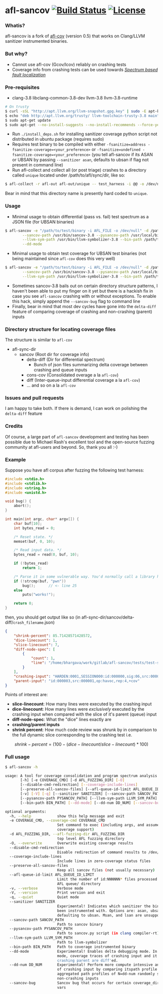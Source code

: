# afl-sancov [![Build Status](https://travis-ci.org/bshastry/afl-sancov.svg?branch=master)](https://travis-ci.org/bshastry/afl-sancov) [![License](http://img.shields.io/:license-gpl3-blue.svg?style=flat-square)](http://www.gnu.org/licenses/gpl-3.0.html)

### Whatis?

afl-sancov is a fork of [afl-cov][1] (version 0.5) that works on Clang/LLVM sanitizer instrumented binaries.

### But why?

- Cannot use afl-cov (Gcov/lcov) reliably on crashing tests
- Coverage info from crashing tests can be used towards [_Spectrum based fault localization_][2]

### Pre-requisites

- clang-3.8 libclang-common-3.8-dev llvm-3.8 llvm-3.8-runtime
```bash
# On trusty
$ curl -sSL "http://apt.llvm.org/llvm-snapshot.gpg.key" | sudo -E apt-key add -
$ echo "deb http://apt.llvm.org/trusty/ llvm-toolchain-trusty-3.8 main" | sudo tee -a /etc/apt/sources.list > /dev/null
$ sudo apt-get update
$ sudo apt-get --no-install-suggests --no-install-recommends --force-yes install clang-3.8 libclang-common-3.8-dev llvm-3.8-runtime llvm-3.8
```

- Run `./install_deps.sh` for installing sanitizer coverage python script not distributed in ubuntu package (requires sudo)
- Requires test binary to be compiled with either `-fsanitize=address -fsanitize-coverage=<your_preference>` or `-fsanitize=undefined -fsanitize-coverage=<your_preference>` (you tell afl-sancov if its ASAN or UBSAN by passing `--sanitizer asan`, defaults to ubsan if flag not present in command line)
- Run afl-collect and collect all (or post triage) crashes to a directory called `unique` located under /path/to/afl/sync/dir, like so:
```bash
$ afl-collect -r afl-out afl-out/unique -- test_harness -i @@ -o /dev/null
```
Bear in mind that this directory name is presently hard coded to `unique`.


### Usage

- Minimal usage to obtain differential (pass vs. fail) test spectrum as a JSON file (for UBSAN binaries)
```bash
$ afl-sancov -e "/path/to/test/binary -i AFL_FILE -o /dev/null" -d /path/to/afl/sync/dir \
		--sancov-path /usr/bin/sancov-3.8 --pysancov-path /usr/local/bin/pysancov \
		--llvm-sym-path /usr/bin/llvm-symbolizer-3.8 --bin-path /path/to/test/binary \
		--dd-mode
```

- Minimal usage to obtain test coverage for UBSAN test binaries (not being maintained since `afl-cov` does this very well) 
```bash
$ afl-sancov -e "/path/to/test/binary -i AFL_FILE -o /dev/null" -d /path/to/afl/sync/dir \
		--sancov-path /usr/bin/sancov-3.8 --pysancov-path /usr/local/bin/pysancov \
		--llvm-sym-path /usr/bin/llvm-symbolizer-3.8 --bin-path /path/to/test/binary
```
- Sometimes sancov-3.8 bails out on certain directory structure patterns, I haven't been able to put my finger on it yet but there is a hackish fix in case you see `afl-sancov` crashing with or without exceptions. To enable this hack, simply append the `--sancov-bug` flag to command line
- Finally, bear in mind that most dev cycles have gone into the `delta-diff` feature of comparing coverage of crashing and non-crashing (parent) inputs

### Directory structure for locating coverage files

The structure is similar to `afl-cov`

- afl-sync-dir
  - sancov (Root dir for coverage info)
    - delta-diff (Dir for differential spectrum)
      - Bunch of json files summarizing delta coverage between crashing and queue inputs
    - cons-cov (Consolidated overage a la `afl-cov`)
    - diff (Inter-queue-input differential coverage a la `afl-cov`)
    - ... and so on a la `afl-cov`

### Issues and pull requests

I am happy to take both. If there is demand, I can work on polishing the `delta-diff` feature

### Credits

Of course, a large part of `afl-sancov` development and testing has been possible due to Michael Rash's excellent tool and the open-source fuzzing community at afl-users and beyond. So, thank you all :-)

### Example

Suppose you have afl corpus after fuzzing the following test harness:

```C
#include <stdio.h>
#include <stdlib.h>
#include <string.h>
#include <unistd.h>

void bug() {
	abort();
}

int main(int argc, char* argv[]) {
	char buf[10];
	int bytes_read = 0;

	/* Reset state. */
	memset(buf, 0, 10);

	/* Read input data. */
	bytes_read = read(0, buf, 10);

	if (!bytes_read)
		return 1;

	/* Parse it in some vulnerable way. You'd normally call a library here. */
	if (!strcmp(buf, "pwn"))
		bug();		// <- line 25
	else
		puts("works!");

	return 0;
}
```

then, you should get output like so (in afl-sync-dir/sancov/delta-diff/`crash_filename`.json) 


```json
{
    "shrink-percent": 85.71428571428572, 
    "dice-linecount": 1, 
    "slice-linecount": 7, 
    "diff-node-spec": [
        {
            "count": 1, 
            "line": "/home/bhargava/work/gitlab/afl-sancov/tests/test-sancov.c:main:25:3"
        }
    ], 
    "crashing-input": "HARDEN:0001,SESSION000:id:000000,sig:06,src:000003,op:havoc,rep:2", 
    "parent-input": "id:000003,src:000001,op:havoc,rep:4,+cov"
}

```

Points of interest are:

- **slice-linecount**: How many lines were executed by the crashing input
- **dice-linecount**: How many lines were *exclusively* executed by the crashing input when compared with the slice of it's parent (queue) input
- **diff-node-spec**: What the "dice" lines exactly are
- **crashing/parent inputs**
- **shrink percent**: How much code review was shrunk by in comparison to the full dynamic slice corresponding to the crashing test i.e.
```math
shrink-percent = (100-(dice-linecount/slice-linecount)*100)
```

### Full usage

```bash
$ afl-sancov -h

usage: A tool for coverage consolidation and program spectrum analysis
       [-h] [-e COVERAGE_CMD] [-d AFL_FUZZING_DIR] [-O]
       [--disable-cmd-redirection] [--coverage-include-lines]
       [--preserve-all-sancov-files] [--afl-queue-id-limit AFL_QUEUE_ID_LIMIT]
       [-v] [-V] [-q] [--sanitizer SANITIZER] [--sancov-path SANCOV_PATH]
       [--pysancov-path PYSANCOV_PATH] [--llvm-sym-path LLVM_SYM_PATH]
       [--bin-path BIN_PATH] [--dd-mode] [--dd-num DD_NUM] [--sancov-bug]

optional arguments:
  -h, --help            show this help message and exit
  -e COVERAGE_CMD, --coverage-cmd COVERAGE_CMD
                        Set command to exec (including args, and assumes code
                        coverage support)
  -d AFL_FUZZING_DIR, --afl-fuzzing-dir AFL_FUZZING_DIR
                        top level AFL fuzzing directory
  -O, --overwrite       Overwrite existing coverage results
  --disable-cmd-redirection
                        Disable redirection of command results to /dev/null
  --coverage-include-lines
                        Include lines in zero-coverage status files
  --preserve-all-sancov-files
                        Keep all sancov files (not usually necessary)
  --afl-queue-id-limit AFL_QUEUE_ID_LIMIT
                        Limit the number of id:NNNNNN* files processed in the
                        AFL queue/ directory
  -v, --verbose         Verbose mode
  -V, --version         Print version and exit
  -q, --quiet           Quiet mode
  --sanitizer SANITIZER
                        Experimental! Indicates which sanitizer the binary has
                        been instrumented with. Options are: asan, ubsan,
                        defaulting to ubsan. Msan, and lsan are unsupported.
  --sancov-path SANCOV_PATH
                        Path to sancov binary
  --pysancov-path PYSANCOV_PATH
                        Path to sancov.py script (in clang compiler-rt)
  --llvm-sym-path LLVM_SYM_PATH
                        Path to llvm-symbolizer
  --bin-path BIN_PATH   Path to coverage instrumented binary
  --dd-mode             Experimental! Enables delta debugging mode. In this
                        mode, coverage traces of crashing input and it's non-
                        crashing parent are diff'ed.
  --dd-num DD_NUM       Experimental! Perform more compute intensive analysis
                        of crashing input by comparing itspath profile with
                        aggregated path profiles of N=dd-num randomly selected
                        non-crashing inputs
  --sancov-bug          Sancov bug that occurs for certain coverage_dir env
                        vars
```


[1]: https://github.com/mrash/afl-cov    
[2]: http://www.argreenhouse.com/papers/hira/issre95.pdf
